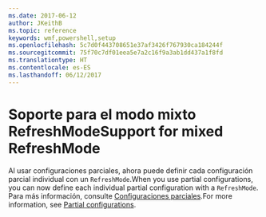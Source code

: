 ```yaml
---
ms.date: 2017-06-12
author: JKeithB
ms.topic: reference
keywords: wmf,powershell,setup
ms.openlocfilehash: 5c7d0f443708651e37af3426f767930ca184244f
ms.sourcegitcommit: 75f70c7df01eea5e7a2c16f9a3ab1dd437a1f8fd
ms.translationtype: HT
ms.contentlocale: es-ES
ms.lasthandoff: 06/12/2017
---
```

# <a name="support-for-mixed-refreshmode"></a><span data-ttu-id="a5efc-102">Soporte para el modo mixto RefreshMode</span><span class="sxs-lookup"><span data-stu-id="a5efc-102">Support for mixed RefreshMode</span></span>

<span data-ttu-id="a5efc-103">Al usar configuraciones parciales, ahora puede definir cada configuración parcial individual con un `RefreshMode`.</span><span class="sxs-lookup"><span data-stu-id="a5efc-103">When you use partial configurations, you can now define each individual partial configuration with a `RefreshMode`.</span></span> <span data-ttu-id="a5efc-104">Para más información, consulte [Configuraciones parciales](https://msdn.microsoft.com/powershell/dsc/partialconfigs).</span><span class="sxs-lookup"><span data-stu-id="a5efc-104">For more information, see [Partial configurations](https://msdn.microsoft.com/powershell/dsc/partialconfigs).</span></span>

